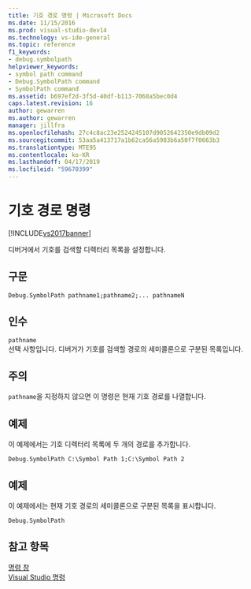 ```yaml
---
title: 기호 경로 명령 | Microsoft Docs
ms.date: 11/15/2016
ms.prod: visual-studio-dev14
ms.technology: vs-ide-general
ms.topic: reference
f1_keywords:
- debug.symbolpath
helpviewer_keywords:
- symbol path command
- Debug.SymbolPath command
- SymbolPath command
ms.assetid: b697ef2d-3f5d-40df-b113-7068a5bec0d4
caps.latest.revision: 16
author: gewarren
ms.author: gewarren
manager: jillfra
ms.openlocfilehash: 27c4c8ac23e2524245107d9052642350e9db09d2
ms.sourcegitcommit: 53aa5a413717a1b62ca56a5983b6a50f7f0663b3
ms.translationtype: MTE95
ms.contentlocale: ko-KR
ms.lasthandoff: 04/17/2019
ms.locfileid: "59670399"
---
```

# <a name="symbol-path-command"></a>기호 경로 명령
[!INCLUDE[vs2017banner](../../includes/vs2017banner.md)]

디버거에서 기호를 검색할 디렉터리 목록을 설정합니다.  
  
## <a name="syntax"></a>구문  
  
```  
Debug.SymbolPath pathname1;pathname2;... pathnameN  
```  
  
## <a name="arguments"></a>인수  
 `pathname`  
 선택 사항입니다. 디버거가 기호를 검색할 경로의 세미콜론으로 구분된 목록입니다.  
  
## <a name="remarks"></a>주의  
 `pathname`을 지정하지 않으면 이 명령은 현재 기호 경로를 나열합니다.  
  
## <a name="example"></a>예제  
 이 예제에서는 기호 디렉터리 목록에 두 개의 경로를 추가합니다.  
  
```  
Debug.SymbolPath C:\Symbol Path 1;C:\Symbol Path 2  
```  
  
## <a name="example"></a>예제  
 이 예제에서는 현재 기호 경로의 세미콜론으로 구분된 목록을 표시합니다.  
  
```  
Debug.SymbolPath  
```  
  
## <a name="see-also"></a>참고 항목  
 [명령 창](../../ide/reference/command-window.md)   
 [Visual Studio 명령](../../ide/reference/visual-studio-commands.md)
